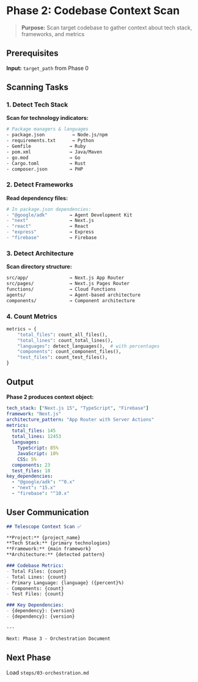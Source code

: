 # Phase 2: Codebase Context Scan

> **Purpose:** Scan target codebase to gather context about tech stack, frameworks, and metrics

## Prerequisites

**Input:** `target_path` from Phase 0

## Scanning Tasks

### 1. Detect Tech Stack

**Scan for technology indicators:**
```bash
# Package managers & languages
- package.json          → Node.js/npm
- requirements.txt      → Python
- Gemfile              → Ruby
- pom.xml              → Java/Maven
- go.mod               → Go
- Cargo.toml           → Rust
- composer.json        → PHP
```

### 2. Detect Frameworks

**Read dependency files:**
```python
# In package.json dependencies:
- "@google/adk"        → Agent Development Kit
- "next"               → Next.js
- "react"              → React
- "express"            → Express
- "firebase"           → Firebase
```

### 3. Detect Architecture

**Scan directory structure:**
```bash
src/app/               → Next.js App Router
src/pages/             → Next.js Pages Router
functions/             → Cloud Functions
agents/                → Agent-based architecture
components/            → Component architecture
```

### 4. Count Metrics

```python
metrics = {
    "total_files": count_all_files(),
    "total_lines": count_total_lines(),
    "languages": detect_languages(),  # with percentages
    "components": count_component_files(),
    "test_files": count_test_files(),
}
```

## Output

**Phase 2 produces context object:**

```yaml
tech_stack: ["Next.js 15", "TypeScript", "Firebase"]
framework: "Next.js"
architecture_pattern: "App Router with Server Actions"
metrics:
  total_files: 145
  total_lines: 12453
  languages:
    TypeScript: 85%
    JavaScript: 10%
    CSS: 5%
  components: 23
  test_files: 18
key_dependencies:
  - "@google/adk": "^0.x"
  - "next": "15.x"
  - "firebase": "^10.x"
```

## User Communication

```markdown
## Telescope Context Scan ✅

**Project:** {project_name}
**Tech Stack:** {primary technologies}
**Framework:** {main framework}
**Architecture:** {detected pattern}

### Codebase Metrics:
- Total Files: {count}
- Total Lines: {count}
- Primary Language: {language} ({percent}%)
- Components: {count}
- Test Files: {count}

### Key Dependencies:
- {dependency}: {version}
- {dependency}: {version}

---

Next: Phase 3 - Orchestration Document
```

## Next Phase

Load `steps/03-orchestration.md`
